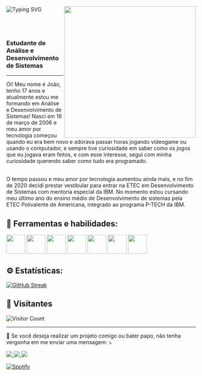 <div>
  <img src="https://readme-typing-svg.demolab.com?font=Fira+Code&pause=1000&width=435&lines=Bem-vindo(a)!;Me+chamo+Jo%C3%A3o+Vitor;Sou+estudante+de+An%C3%A1lise+e+Desenvolvimento+de+Sistemas;Aproveite+os+projetos;Me+siga+para+mais!" alt="Typing SVG" />
  <img src="https://64.media.tumblr.com/55f57e7f662f882d127784a453d107ca/tumblr_msghlxjj0p1qbu2bao1_400.gif" width="350px" align="right"/>
</div>

<br><br>

<p align="left">

<h3>Estudante de Análise e Desenvolvimento de Sistemas</h3>

<hr>

  Oi! Meu nome é João, tenho 17 anos e atualmente estou me formando em Análise e Desenvolvimento de Sistemas! Nasci em 16 de março de 2006 e meu amor por tecnologia começou quando eu era bem novo e adorava passar horas jogando videogame ou usando o computador, e sempre tive curiosidade em saber como os jogos que eu jogava eram feitos, e com esse interesse, segui com minha curiosidade querendo saber como tudo era programado.<br/><br/>

O tempo passou e meu amor por tecnologia aumentou ainda mais, e no fim de 2020 decidi prestar vestibular para entrar na ETEC em Desenvolvimento de Sistemas com mentoria especial da IBM. No momento estou cursando meu último ano do ensino médio de Desenvolvimento de sistemas pela ETEC Polivalente de Americana, integrado ao programa P-TECH da IBM.
</p>

<h2 align="left">
  🚀 Ferramentas e habilidades:
</h2>

<div>
  <img height="50px" src="https://assets.univesp.br/novotec/codepen/unidade4/html5.png"/>
  <img height="50px" src="https://logospng.org/download/css-3/logo-css-3-2048.png"/>
  <img height="50px" src="https://logospng.org/download/javascript/logo-javascript-icon-1024.png"/>
  
  <img height="50px" src="https://upload.wikimedia.org/wikipedia/commons/thumb/b/b2/Bootstrap_logo.svg/1280px-Bootstrap_logo.svg.png"/>
  
  <img height="50px" src="https://www.cursou.com.br/wp-content/uploads/2017/10/Curso-de-PHP-PSRs.png"/>
  <img height="50px" src="https://www.freepnglogos.com/uploads/logo-mysql-png/logo-mysql-mysql-logo-png-images-are-download-crazypng-21.png"/>
  <img height="50px" src="https://growiz.com.br/wp-content/uploads/2020/08/kisspng-c-programming-language-logo-microsoft-visual-stud-atlas-portfolio-5b899192d7c600.1628571115357423548838.png"/>
  
  </div>

  </hr>

<h2>⚙️ Estatísticas:</h2>

[![GitHub Streak](https://streak-stats.demolab.com?user=ssgobin&theme=shadow-purple&locale=pt_BR)](https://git.io/streak-stats)

<h2>🧑 Visitantes </h2>

![Visitor Count](https://profile-counter.glitch.me/ssgobin/count.svg)

<hr>

<p>
  🤝 Se você deseja realizar um projeto comigo ou bater papo, não tenha vergonha em me enviar uma mensagem: ⤵️
</p>

<p align="left">
 <a href="https://github.com/ssgobin" target="_blank" alt="Github">
    <img src="https://img.shields.io/badge/-Github-242424?style=for-the-badge&logo=Github&logoColor=white">
</a>

<a href="https://www.linkedin.com/in/joão-vitor-sgobin-4a4556211/" target="_blank" alt="Linkedin">
  <img src="https://img.shields.io/badge/-Linkedin-0e76a8?style=for-the-badge&logo=Linkedin&logoColor=white" />
</a>

<a href="mailto:ssgobin.dev@gmail.com" target="_blank" alt="Gmail">
  <img src="https://img.shields.io/badge/-Gmail-cc3838?style=for-the-badge&logo=Gmail&logoColor=white" />
</a>
</p>  

[![Spotify](https://novatorem-oc6h0x6ww-ssgobin.vercel.app/api/spotify)](https://open.spotify.com/user/ssgobin)
